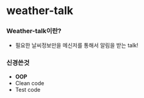 # weather-talk

### Weather-talk이란?
- 필요한 날씨정보만을 메신저를 통해서 알림을 받는 talk!

### 신경쓴것
- __OOP__
- Clean code
- Test code
